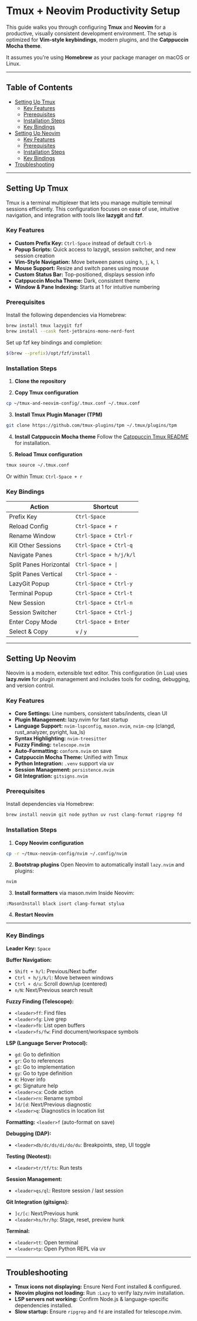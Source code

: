 # Tmux + Neovim Productivity Setup

This guide walks you through configuring **Tmux** and **Neovim** for a productive, visually consistent development environment. The setup is optimized for **Vim-style keybindings**, modern plugins, and the **Catppuccin Mocha theme**.  

It assumes you're using **Homebrew** as your package manager on macOS or Linux.

---

## Table of Contents
- [Setting Up Tmux](#setting-up-tmux)
  - [Key Features](#key-features)
  - [Prerequisites](#prerequisites)
  - [Installation Steps](#installation-steps)
  - [Key Bindings](#key-bindings)
- [Setting Up Neovim](#setting-up-neovim)
  - [Key Features](#key-features-1)
  - [Prerequisites](#prerequisites-1)
  - [Installation Steps](#installation-steps-1)
  - [Key Bindings](#key-bindings-1)
- [Troubleshooting](#troubleshooting)

---

## Setting Up Tmux

Tmux is a terminal multiplexer that lets you manage multiple terminal sessions efficiently. This configuration focuses on ease of use, intuitive navigation, and integration with tools like **lazygit** and **fzf**.

### Key Features
- **Custom Prefix Key:** `Ctrl-Space` instead of default `Ctrl-b`
- **Popup Scripts:** Quick access to lazygit, session switcher, and new session creation
- **Vim-Style Navigation:** Move between panes using `h`, `j`, `k`, `l`
- **Mouse Support:** Resize and switch panes using mouse
- **Custom Status Bar:** Top-positioned, displays session info
- **Catppuccin Mocha Theme:** Dark, consistent theme
- **Window & Pane Indexing:** Starts at 1 for intuitive numbering

### Prerequisites
Install the following dependencies via Homebrew:

```bash
brew install tmux lazygit fzf
brew install --cask font-jetbrains-mono-nerd-font
````

Set up fzf key bindings and completion:

```bash
$(brew --prefix)/opt/fzf/install
```

### Installation Steps

1. **Clone the repository**

2. **Copy Tmux configuration**

```bash
cp ~/tmux-and-neovim-config/.tmux.conf ~/.tmux.conf
```

3. **Install Tmux Plugin Manager (TPM)**

```bash
git clone https://github.com/tmux-plugins/tpm ~/.tmux/plugins/tpm
```

4. **Install Catppuccin Mocha theme**
   Follow the [Catppuccin Tmux README](https://github.com/catppuccin/tmux) for installation.

5. **Reload Tmux configuration**

```bash
tmux source ~/.tmux.conf
```

Or within Tmux: `Ctrl-Space + r`

### Key Bindings

| Action                 | Shortcut               |
| ---------------------- | ---------------------- |
| Prefix Key             | `Ctrl-Space`           |
| Reload Config          | `Ctrl-Space + r`       |
| Rename Window          | `Ctrl-Space + Ctrl-r`  |
| Kill Other Sessions    | `Ctrl-Space + Ctrl-q`  |
| Navigate Panes         | `Ctrl-Space + h/j/k/l` |
| Split Panes Horizontal | `Ctrl-Space + \|`      |
| Split Panes Vertical   | `Ctrl-Space + -`       |
| LazyGit Popup          | `Ctrl-Space + Ctrl-y`  |
| Terminal Popup         | `Ctrl-Space + Ctrl-t`  |
| New Session            | `Ctrl-Space + Ctrl-n`  |
| Session Switcher       | `Ctrl-Space + Ctrl-j`  |
| Enter Copy Mode        | `Ctrl-Space + Enter`   |
| Select & Copy          | `v` / `y`              |

---

## Setting Up Neovim

Neovim is a modern, extensible text editor. This configuration (in Lua) uses **lazy.nvim** for plugin management and includes tools for coding, debugging, and version control.

### Key Features

* **Core Settings:** Line numbers, consistent tabs/indents, clean UI
* **Plugin Management:** lazy.nvim for fast startup
* **Language Support:** `nvim-lspconfig`, `mason.nvim`, `nvim-cmp` (clangd, rust\_analyzer, pyright, lua\_ls)
* **Syntax Highlighting:** `nvim-treesitter`
* **Fuzzy Finding:** `telescope.nvim`
* **Auto-Formatting:** `conform.nvim` on save
* **Catppuccin Mocha Theme:** Unified with Tmux
* **Python Integration:** `.venv` support via uv
* **Session Management:** `persistence.nvim`
* **Git Integration:** `gitsigns.nvim`

### Prerequisites

Install dependencies via Homebrew:

```bash
brew install neovim git node python uv rust clang-format ripgrep fd
```

### Installation Steps

1. **Copy Neovim configuration**

```bash
cp -r ~/tmux-neovim-config/nvim ~/.config/nvim
```

2. **Bootstrap plugins**
   Open Neovim to automatically install `lazy.nvim` and plugins:

```bash
nvim
```

3. **Install formatters** via mason.nvim
   Inside Neovim:

```vim
:MasonInstall black isort clang-format stylua
```

4. **Restart Neovim**

---

### Key Bindings

**Leader Key:** `Space`

**Buffer Navigation:**

* `Shift + h/l`: Previous/Next buffer
* `Ctrl + h/j/k/l`: Move between windows
* `Ctrl + d/u`: Scroll down/up (centered)
* `n/N`: Next/Previous search result

**Fuzzy Finding (Telescope):**

* `<leader>ff`: Find files
* `<leader>fg`: Live grep
* `<leader>fb`: List open buffers
* `<leader>fs/fw`: Find document/workspace symbols

**LSP (Language Server Protocol):**

* `gd`: Go to definition
* `gr`: Go to references
* `gI`: Go to implementation
* `gy`: Go to type definition
* `K`: Hover info
* `gK`: Signature help
* `<leader>ca`: Code action
* `<leader>rn`: Rename symbol
* `]d/[d`: Next/Previous diagnostic
* `<leader>q`: Diagnostics in location list

**Formatting:** `<leader>f` (auto-format on save)

**Debugging (DAP):**

* `<leader>db/dc/ds/di/do/du`: Breakpoints, step, UI toggle

**Testing (Neotest):**

* `<leader>tr/tf/ts`: Run tests

**Session Management:**

* `<leader>qs/ql`: Restore session / last session

**Git Integration (gitsigns):**

* `]c/[c`: Next/Previous hunk
* `<leader>hs/hr/hp`: Stage, reset, preview hunk

**Terminal:**

* `<leader>tt`: Open terminal
* `<leader>tp`: Open Python REPL via uv

---

## Troubleshooting

* **Tmux icons not displaying:** Ensure Nerd Font installed & configured.
* **Neovim plugins not loading:** Run `:Lazy` to verify lazy.nvim installation.
* **LSP servers not working:** Confirm Node.js & language-specific dependencies installed.
* **Slow startup:** Ensure `ripgrep` and `fd` are installed for telescope.nvim.

